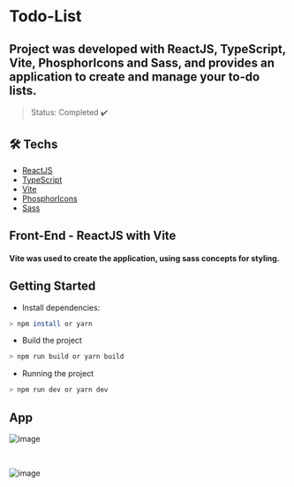 # Todo-List
 
 ## Project was developed with ReactJS, TypeScript, Vite, PhosphorIcons and Sass, and provides an application to create and manage your to-do lists.
 
 > Status: Completed :heavy_check_mark:
 
 ## 🛠 Techs

- [ReactJS](https://reactjs.org/)
- [TypeScript](https://www.typescriptlang.org/)
- [Vite](https://vitejs.dev/)
- [PhosphorIcons](https://phosphoricons.com/)
- [Sass](https://sass-lang.com/)

 ## Front-End - ReactJS with Vite
 
#### Vite was used to create the application, using sass concepts for styling.

## Getting Started

- Install dependencies: 
```sh
> npm install or yarn 
```

- Build the project
```sh
> npm run build or yarn build
```

- Running the project
```sh
> npm run dev or yarn dev
```
## App


![image](https://user-images.githubusercontent.com/77466610/210155182-35c4461e-6c7d-4d6f-bea8-a3348f9e1e26.png)

<br>

![image](https://user-images.githubusercontent.com/77466610/210155208-fff8af4c-c247-41b0-852e-7b3b32e3408f.png)





